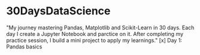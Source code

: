# 30DaysDataScience
"My journey mastering Pandas, Matplotlib and Scikit-Learn in 30 days. Each day I create a Jupyter Notebook and parctice on it. After completing my practice session, I build a mini project to apply my learnings."
[x] Day 1: Pandas basics
